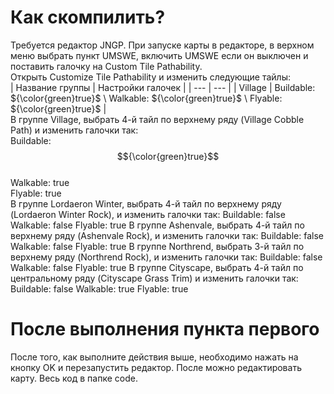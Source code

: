 # Как скомпилить?
Требуется редактор JNGP. При запуске карты в редакторе, в верхном меню выбрать пункт UMSWE, включить UMSWE если он выключен и поставить галочку на Custom Tile Pathability. \
Открыть Customize Tile Pathability и изменить следующие тайлы: \
| Название группы | Настройки галочек                                                                                       |
| --- | --- |
| Village         | Buildable:  ${\color{green}true}$ \ Walkable: ${\color{green}true}$ \ Flyable: ${\color{green}true}$    |                  
В группе Village, выбрать 4-й тайл по верхнему ряду (Village Cobble Path) и изменить галочки так: \
Buildable: $${\color{green}true}$$ \
Walkable: true \
Flyable: true \
В группе Lordaeron Winter, выбрать 4-й тайл по верхнему ряду (Lordaeron Winter Rock), и изменить галочки так:
Buildable: false
Walkable: false
Flyable: true
В группе Ashenvale, выбрать 4-й тайл по верхнему ряду (Ashenvale Rock), и изменить галочки так:
Buildable: false
Walkable: false
Flyable: true
В группе Northrend, выбрать 3-й тайл по верхнему ряду (Northrend Rock), и изменить галочки так:
Buildable: false
Walkable: false
Flyable: true
В группе Cityscape, выбрать 4-й тайл по центральному ряду (Cityscape Grass Trim) и изменить галочки так:
Buildable: false
Walkable: true
Flyable: true
# После выполнения пункта первого
После того, как выполните действия выше, необходимо нажать на кнопку OK и перезапустить редактор. После можно редактировать карту.
Весь код в папке code. 